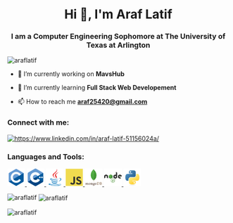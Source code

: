<h1 align="center">Hi 👋, I'm Araf Latif</h1>
<h3 align="center">I am a Computer Engineering Sophomore at The University of Texas at Arlington</h3>

<p align="left"> <img src="https://komarev.com/ghpvc/?username=araflatif&label=Profile%20views&color=0e75b6&style=flat" alt="araflatif" /> </p>

- 🔭 I’m currently working on **MavsHub**

- 🌱 I’m currently learning **Full Stack Web Developement**

- 📫 How to reach me **araf25420@gmail.com**

<h3 align="left">Connect with me:</h3>
<p align="left">
<a href="https://linkedin.com/in/https://www.linkedin.com/in/araf-latif-51156024a/" target="blank"><img align="center" src="https://raw.githubusercontent.com/rahuldkjain/github-profile-readme-generator/master/src/images/icons/Social/linked-in-alt.svg" alt="https://www.linkedin.com/in/araf-latif-51156024a/" height="30" width="40" /></a>
</p>

<h3 align="left">Languages and Tools:</h3>
<p align="left"> <a href="https://www.cprogramming.com/" target="_blank" rel="noreferrer"> <img src="https://raw.githubusercontent.com/devicons/devicon/master/icons/c/c-original.svg" alt="c" width="40" height="40"/> </a> <a href="https://www.w3schools.com/cpp/" target="_blank" rel="noreferrer"> <img src="https://raw.githubusercontent.com/devicons/devicon/master/icons/cplusplus/cplusplus-original.svg" alt="cplusplus" width="40" height="40"/> </a> <a href="https://www.java.com" target="_blank" rel="noreferrer"> <img src="https://raw.githubusercontent.com/devicons/devicon/master/icons/java/java-original.svg" alt="java" width="40" height="40"/> </a> <a href="https://developer.mozilla.org/en-US/docs/Web/JavaScript" target="_blank" rel="noreferrer"> <img src="https://raw.githubusercontent.com/devicons/devicon/master/icons/javascript/javascript-original.svg" alt="javascript" width="40" height="40"/> </a> <a href="https://www.mongodb.com/" target="_blank" rel="noreferrer"> <img src="https://raw.githubusercontent.com/devicons/devicon/master/icons/mongodb/mongodb-original-wordmark.svg" alt="mongodb" width="40" height="40"/> </a> <a href="https://nodejs.org" target="_blank" rel="noreferrer"> <img src="https://raw.githubusercontent.com/devicons/devicon/master/icons/nodejs/nodejs-original-wordmark.svg" alt="nodejs" width="40" height="40"/> </a> <a href="https://www.python.org" target="_blank" rel="noreferrer"> <img src="https://raw.githubusercontent.com/devicons/devicon/master/icons/python/python-original.svg" alt="python" width="40" height="40"/> </a> </p>

<p><img align="left" src="https://github-readme-stats.vercel.app/api/top-langs?username=araflatif&show_icons=true&locale=en&layout=compact" alt="araflatif" /></p>

<p>&nbsp;<img align="center" src="https://github-readme-stats.vercel.app/api?username=araflatif&show_icons=true&locale=en" alt="araflatif" /></p>

<p><img align="center" src="https://github-readme-streak-stats.herokuapp.com/?user=araflatif&" alt="araflatif" /></p>
